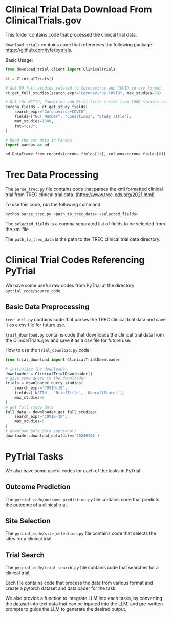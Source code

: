 # Clinical Trial Data Download From ClinicalTrials.gov
This folder contains code that processed the clinical trial data.

`download_trial/` contains code that references the following package: https://github.com/jvfe/pytrials.

Basic Usage:

```python
from download_trial.client import ClinicalTrials

ct = ClinicalTrials()

# Get 50 full studies related to Coronavirus and COVID in csv format.
ct.get_full_studies(search_expr="Coronavirus+COVID", max_studies=50)

# Get the NCTId, Condition and Brief title fields from 1000 studies related to Coronavirus and Covid, in csv format.
corona_fields = ct.get_study_fields(
    search_expr="Coronavirus+COVID",
    fields=["NCT Number", "Conditions", "Study Title"],
    max_studies=1000,
    fmt="csv",
)

# Read the csv data in Pandas
import pandas as pd

pd.DataFrame.from_records(corona_fields[1:], columns=corona_fields[0])
```

# Trec Data Processing

The `parse_trec.py` file contains code that parses the xml formatted clinical trial from TREC clinical trial data. (https://www.trec-cds.org/2021.html)

To use this code, run the following command:

```bash
python parse_trec.py <path_to_trec_data> <selected_fields>
```

The `selected_fields` is a comma separated list of fields to be selected from the xml file.

The `path_to_trec_data` is the path to the TREC clinical trial data directory. 

# Clinical Trial Codes Referencing PyTrial

We have some useful raw codes from PyTrial at the directory `pytrial_code/source_code`. 

## Basic Data Preprocessing

`trec_util.py` contains code that parses the TREC clinical trial data and save it as a csv file for future use.

`trail_download.py` contains code that downloads the clinical trial data from the ClinicalTrials.gov and save it as a csv file for future use. 

How to use the `trial_download.py` code:

```python
from trial_download import ClinicalTrialDownloader

# initialize the downloader
downloader = ClinicalTrialDownloader()
# give some query to the downloader
trials = downloader.query_studies(
    search_expr='COVID-19',
    fields=['NCTId', 'BriefTitle', 'OverallStatus'],
    max_studies=5
)
# get full study data
full_data = downloader.get_full_studies(
    search_expr='COVID-19',
    max_studies=5
)
# download bulk data (optional)
downloader.download_data(date='20240101')
```

# PyTrial Tasks

We also have some useful codes for each of the tasks in PyTrial.

## Outcome Prediction

The `pytrial_code/outcome_prediction.py` file contains code that predicts the outcome of a clinical trial.

## Site Selection

The `pytrial_code/site_selection.py` file contains code that selects the sites for a clinical trial.

## Trial Search

The `pytrial_code/trial_search.py` file contains code that searches for a clinical trial.

Each file contains code that process the data from various format and create a pytorch dataset and dataloader for the task. 

We also provide a function to integrate LLM into each tasks, by converting the dataset into text data that can be inputed into the LLM, and pre-written prompts to guide the LLM to generate the desired output. 

